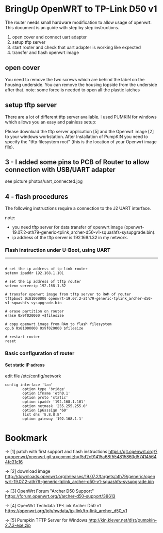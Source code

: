 # BringUp OpenWRT to TP-Link D50 v1

The router needs small hardware modification to allow usage of openwrt.
This document is an guide with step by step instructions.

1. open cover and connect uart adapter<br>
2. setup tftp server
3. start router and check that uart adapter is working like expected
4. transfer and flash openwrt image

## open cover
You need to remove the two screws which are behind the label on the housing underside. You can remove the housing topside from the underside after that. note: some force is needed to open all the plastic latches

## setup tftp server
There are a lot of different tftp server available.
I used PUMKIN for windows which allows you an easy and painless setup:

Please download the tftp server application [5] and the Openwrt image [2] to your windows workstation. After Installation of PumpKIN you need to specify the "tftp filesystem root" (this is the location of your Openwrt image file).

## 3 - I added some pins to PCB of Router to allow connection with USB/UART adapter
see picture photos/uart_connected.jpg 


## 4 - flash procedures
The following instructions require a connection to the J2 UART interface.

note:
- you need tftp server for data transfer of openwrt image (openwrt-19.07.2-ath79-generic-tplink_archer-d50-v1-squashfs-sysupgrade.bin).
- ip address of the tftp server is 192.168.1.32 in my network.

### Flash instruction under U-Boot, using UART
------------------------------------------
```

# set the ip address of tp-link router
setenv ipaddr 192.168.1.101

# set the ip address of tftp router
setenv serverip 192.168.1.32

# transfer openwrt image from tftp server to RAM of router
tftpboot 0x81000000 openwrt-19.07.2-ath79-generic-tplink_archer-d50-v1-squashfs-sysupgrade.bin

# erase partition on router
erase 0x9f020000 +$filesize

# copy openwrt image from RAm to flash filesystem
cp.b 0x81000000 0x9f020000 $filesize

# restart router
reset
```

### Basic configuration of router
#### Set static IP adress
edit file /etc/config/network
```
config interface 'lan'
        option type 'bridge'
        option ifname 'eth0.1'
        option proto 'static'
        option ipaddr '192.168.1.101'
        option netmask '255.255.255.0'
        option ip6assign '60'
        list dns '8.8.8.8'
        option gateway '192.168.1.1'
```


# Bookmark

-> [1] patch with first support and flash instructions
   https://git.openwrt.org/?p=openwrt/openwrt.git;a=commit;h=f5d2c91415a68f554815860d574145644fc31c16

-> [2] download image
   http://downloads.openwrt.org/releases/19.07.2/targets/ath79/generic/openwrt-19.07.2-ath79-generic-tplink_archer-d50-v1-squashfs-sysupgrade.bin

-> [3] OpenWrt Forum "Archer D50 Support"
   https://forum.openwrt.org/t/archer-d50-support/38613

-> [4] OpenWrt Techdata TP-Link Archer D50 v1
   https://openwrt.org/toh/hwdata/tp-link/tp-link_archer_d50_v1

-> [5] Pumpkin TFTP Server for Windows
   http://kin.klever.net/dist/pumpkin-2.7.3-exe.zip
